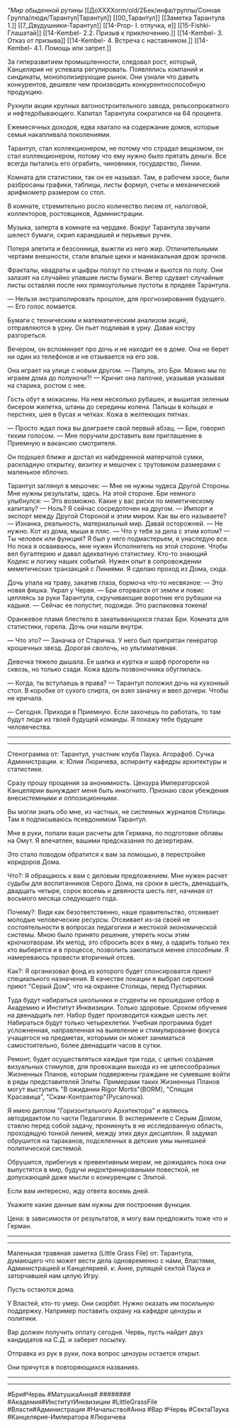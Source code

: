 *"Мир обыденной рутины*
[[ДоХХХХоrm/old/2Бек/инфа/группы/Сонная Группа/люди/Тарантул|Тарантул]]
[[00_Тарантул]]
[[Заметка Тарантула 1.]]
[[7_Двудушники-Тарантул]]
[[14-Prop- I. отлучка, е]]
[[15-Fishki- Глашатай]]
[[14-Kembel- 2.2. Призыв к приключению.]]
[[14-Kembel- 3. Отказ от призыва]]
[[14-Kembel- 4. Встреча с наставником.]]
[[14-Kembel- 4.1. Помощь или запрет.]]



За гиперазвитием промышленности, следовал рост, который, Канцелярия не успевала регулировать. Появлялись компаний и синдикаты, монополизирующие рынок. Они узнали что давить конкурентов, дешевле чем производить конкурентноспособную продукцию.

Рухнули акции крупных вагоностроительного завода, рельсопрокатного и нефтедобывающего. Капитал Тарантула сократился на 64 процента.

Ежемесячных доходов, едва хватало на содержание домов, которые семья накапливала поколениями.

Тарантул, стал коллекционером, не потому что страдал вещизмом, он стал коллекционером, потому что ему нужно было прятать деньги. Все всегда пытались его ограбить, чиновники, государство, Линии.

Комната для статистики, так он ее называл. Там, в рабочем хаосе, были разбросаны графики, таблицы, листы формул, счеты и механический арифмометр размером со стол.

В комнате, стремительно росло количество писем от, налоговой, коллекторов, ростовщиков, Администрации.

Музыка, заперта в комнате на чердаке. Вокруг Тарантула звучали шелест бумаги, скрип карандашей и перьевых ручек. 

Потеря апетита и безсонница, выжгли из него жир. Отличительными чертами внешности, стали впалые щеки и маниакальная дрож зрачков.

Фракталы, квадраты и цыфры ползут по стенам и вьются по полу. Они залазят на случайно упавшие листы бумаги. Ветер сдувает случайные листы оставляя после них прямоугольные пустоты в прядеве Тарантула.

— Нельзя экстраполировать прошлое, для прогнозирования будущего. — Его голос ломается.

Бумаги с техническим и математическим анализом акций, отправляются в урну. Он пьет подливая в урну. Давая костру разгореться.

Вечером, он вспоминает про дочь и не находит ее в доме. Она не берет ни один из телефонов и не отзывается на его зов.

Она играет на улице с новым другом. 
— Папуль, это Бри. Можно мы по играем дома до полуночи?! — Кричит она папочке, указывая указывая на старика, ростом с нее.

Гость обут в мокасины. На нем несколько рубашек, и вышитая зеленым бисером жилетка, штаны до середины колена. Пальцы в кольцах и перстнях, шея в бусах и четках. Кожа в желтеющих пятнах.

— Просто ждал пока вы доиграете свой первый абзац. — Бри, говорил тихим голосом. — Мне поручили доставить вам приглашение в Приемную и вакансию смотрителя.

Он подошел ближе и достал из набедренной матерчатой сумки, раскладную открытку, визитку и мешочек с трутовиком размерами с маленькое яблочко.

Тарантул заглянул в мешочек:
— Мне не нужны чудеса Другой Стороны. Мне нужны результаты, здесь. На этой стороне.
Бри немного улыбнулся:
— Это возможно. Какие у вас риски по меметическому капиталу?
— Ноль? Я сейчас сосредоточен на другом.
— Импорт и экспорт между Другой Стороной и этим миром. Как вы его называете?
— Изнанка, реальность, материальный мир. Давай осторожней.
— Не нужно. Кот из дома, мыши в пляс. 
— Что у тебя за дела с этим котом?
— Ты человек или функция? Я был у него подмастерьем, я унаследую все. Но пока я осваиваюсь, мне нужен Исполнитель на этой стороне. Чтобы вел бугалтерию и давал адекватную статистику. Кто-то знающий Кодекс и логику наших событий. Нужен опыт в сопровождении меметических транзакций с Линиями. Я сделаю проход из Дома, сюда. 

Дочь упала на траву, закатив глаза, бормоча что-то несвязное:
— Это новая фишка. Украл у Червя. — Бри оторвался от земли и повис цепляясь за руки Тарантула, скручивающие воротник его рубашки на кадыке. — Сейчас ее попустит, подожди. Это распаковка токена!

Оранжевое пламя блестело в закатывающихся глазах Бри. Комната для статистики, горела. Дочь они нашли внутри.

— Что это?
— Заначка от Старичка. У него был припрятан генератор крошечных звезд. Дорогая сволочь, но ультимативная.

Девочка тяжело дышала. Ее шапка и куртка и шарф прогорели на сквозь, но только сзади. Кожа вдоль позвоночника обуглилась.

— Когда, ты вступаешь в права? — Тарантул положил дочь на кухонный стол. В коробке от сухого спирта, он взял заначку и ввел дочери. Чтобы не кричала.

— Сегодня. Приходи в Приемную. Если захочешь по работать, то там будут люди из твоей будущей команды. Я покажу тебе будущее человечества.





***
***

Стенограмма 
от: Тарантул, участник клуба Паука. Агорафоб. Сучка Администрации.
к: Юлия Люричева, аспиранту кафедры архитектуры и статистики.

Сразу прошу прощения за анонимность. Цензура Императорской Канцелярии вынуждает меня быть инкогнито. Признаю свои убеждения внесистемными и оппозиционными.

Вы могли знать обо мне, из частных, не системных журналов Столицы. Там я подписываюсь псевдонимом Тарантул.

Мне в руки, попали ваши расчеты для Германа, по подготовке облавы на Омут. Я впечатлен, вашими предсказания по дезертирам.

Это стало поводом обратится к вам за помощью, в перестройке коридоров Дома.

Что?:
Я обращаюсь к вам с деловым предложением. Мне нужен расчет судьбы для воспитанников Серого Дома, на сроки в шесть, двенадцать, двадцать четыре, сорок восемь и девяноста шесть лет, начиная от восьмого месяца следующего года.

Почему?:
Видя как безответственно, наше правительство, отсеивает молодые человеческие ресурсы. Отсеивает из-за своей не состоятельности в вопросах педагогики и жестокой экономической системы. Мною было принято решение, утереть носы этим крючкотворам. Их метод, это сбросить всех в яму, а одарить только тех кто выберется и в процессе, позволить закопаться менее способным. Я намереваюсь провести вторичный отсев.

Как?:
Я организовал фонд из которого будет спонсироватся приют специального назначения. В качестве локации я выбрал сиротский приют "Серый Дом", что на окраине Столицы, перед Пустырями.

Туда будут набираться школьники и студенты не прошедшие отбор в Академию и Институт Инквизиции. Только здоровые. Сроком обучения на двенадцать лет. Набор будет производится каждые шесть лет. Набираться будут только четырехлетки. Учебная программа будет усложненная, направленная на выявление и стимулирование фокуса учащегося на предметах, которыми он может заниматься самостоятельно, более двенадцати часов в сутки.

Ремонт, будет осуществляться каждые три года, с целью создания визуальных стимулов, для провокации выхода из не целесообразных Жизненных Планов, которым подвержены граждане не сумевшие войти в ряды представителей Элиты. Примерами таких Жизненных Планов могут выступить "В ожидании Rigor Mortis"(ВОRM), "Спящая Красавица", "Скам-Контрактор"(Русалочка).

Я имею диплом "Горизонтального Архитектора" и являюсь автодидактом по части Педагогики. В эксперименте с Серым Домом, ставлю перед собой задачу, проникнуть в не исследованную область, проходящую тонкой линией, между этих двух дисциплин. Я задумал обрушится на тараканов, подселенных в детские умы нынешней политической системой. 

Обрушится, прибегнув к превентивным мерам, не дожидаясь пока они выпустятся в мир, будучи индоктринироваными повесткой, не допускающей даже мысли о конкуренции с Элитой.

Если вам интересно, жду ответа восемь дней. 

Укажите какие данные вам нужны для построения функции.

Цена: в зависимости от результатов, я могу вам предложить тоже что и Герман.

***
***

Маленькая травяная заметка (Little Grass File) 
от: Тарантула, думающего что может  вести дела одновременно с нами, Властями, Администрацией и Канцелярией.
к:  Анне, рулящей сектой Паука и заторчавшей нам целую Игру.

Пусть остаются дома. 

У Властей, кто-то умер. Они скорбят. Нужно оказать им посильную поддержку. Например поставить охрану на кафедре цензуры и политики.

Вар должен получить оплату сегодня. Червь, пусть найдет двух кандидатов на С.Д. и заберет посылку.

Отправка из рук в руки, пока вопрос цензуры остается открыт. 

Они прячутся в повторяющихся названиях.

***
***

#Бри#Червь #МатушкаАнна# ########
#Академия#ИнститутИнквизиции #LittleGrassFile #Власти#Администрация #Начальство#Анна #Вар #Червь #СектаПаука #Канцелярия-Императора #Люричева